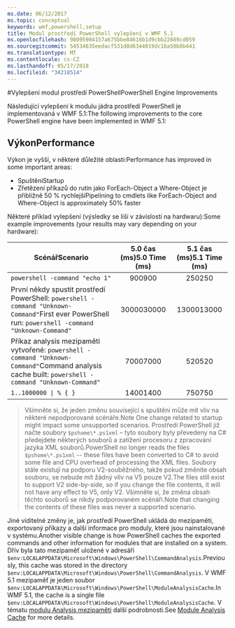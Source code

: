 ```yaml
---
ms.date: 06/12/2017
ms.topic: conceptual
keywords: wmf,powershell,setup
title: Modul prostředí PowerShell vylepšení v WMF 5.1
ms.openlocfilehash: 98095904157a675bbe84616b1d9cbb22689cd059
ms.sourcegitcommit: 54534635eedacf531d8d6344019dc16a50b8b441
ms.translationtype: MT
ms.contentlocale: cs-CZ
ms.lasthandoff: 05/17/2018
ms.locfileid: "34218514"
---
```

#<a name="powershell-engine-improvements"></a><span data-ttu-id="39e97-103">Vylepšení modul prostředí PowerShell</span><span class="sxs-lookup"><span data-stu-id="39e97-103">PowerShell Engine Improvements</span></span>

<span data-ttu-id="39e97-104">Následující vylepšení k modulu jádra prostředí PowerShell je implementovaná v WMF 5.1:</span><span class="sxs-lookup"><span data-stu-id="39e97-104">The following improvements to the core PowerShell engine have been implemented in WMF 5.1:</span></span>


## <a name="performance"></a><span data-ttu-id="39e97-105">Výkon</span><span class="sxs-lookup"><span data-stu-id="39e97-105">Performance</span></span> ##

<span data-ttu-id="39e97-106">Výkon je vyšší, v některé důležité oblasti:</span><span class="sxs-lookup"><span data-stu-id="39e97-106">Performance has improved in some important areas:</span></span>

- <span data-ttu-id="39e97-107">Spuštění</span><span class="sxs-lookup"><span data-stu-id="39e97-107">Startup</span></span>
- <span data-ttu-id="39e97-108">Zřetězení příkazů do rutin jako ForEach-Object a Where-Object je přibližně 50 % rychlejší</span><span class="sxs-lookup"><span data-stu-id="39e97-108">Pipelining to cmdlets like ForEach-Object and Where-Object is approximately 50% faster</span></span>

<span data-ttu-id="39e97-109">Některé příklad vylepšení (výsledky se liší v závislosti na hardwaru):</span><span class="sxs-lookup"><span data-stu-id="39e97-109">Some example improvements (your results may vary depending on your hardware):</span></span>

| <span data-ttu-id="39e97-110">Scénář</span><span class="sxs-lookup"><span data-stu-id="39e97-110">Scenario</span></span> | <span data-ttu-id="39e97-111">5.0 čas (ms)</span><span class="sxs-lookup"><span data-stu-id="39e97-111">5.0 Time (ms)</span></span> | <span data-ttu-id="39e97-112">5.1 čas (ms)</span><span class="sxs-lookup"><span data-stu-id="39e97-112">5.1 Time (ms)</span></span> |
| -------- | :---------------: | :---------------: |
| `powershell -command "echo 1"` | <span data-ttu-id="39e97-113">900</span><span class="sxs-lookup"><span data-stu-id="39e97-113">900</span></span> | <span data-ttu-id="39e97-114">250</span><span class="sxs-lookup"><span data-stu-id="39e97-114">250</span></span> |
| <span data-ttu-id="39e97-115">První někdy spustit prostředí PowerShell: `powershell -command "Unknown-Command"`</span><span class="sxs-lookup"><span data-stu-id="39e97-115">First ever PowerShell run: `powershell -command "Unknown-Command"`</span></span> | <span data-ttu-id="39e97-116">30000</span><span class="sxs-lookup"><span data-stu-id="39e97-116">30000</span></span> | <span data-ttu-id="39e97-117">13000</span><span class="sxs-lookup"><span data-stu-id="39e97-117">13000</span></span> |
| <span data-ttu-id="39e97-118">Příkaz analysis mezipaměti vytvořené: `powershell -command "Unknown-Command"`</span><span class="sxs-lookup"><span data-stu-id="39e97-118">Command analysis cache built: `powershell -command "Unknown-Command"`</span></span> | <span data-ttu-id="39e97-119">7000</span><span class="sxs-lookup"><span data-stu-id="39e97-119">7000</span></span> | <span data-ttu-id="39e97-120">520</span><span class="sxs-lookup"><span data-stu-id="39e97-120">520</span></span> |
| <code>1..1000000 &#124; % { }</code> | <span data-ttu-id="39e97-121">1400</span><span class="sxs-lookup"><span data-stu-id="39e97-121">1400</span></span> | <span data-ttu-id="39e97-122">750</span><span class="sxs-lookup"><span data-stu-id="39e97-122">750</span></span> |

> <span data-ttu-id="39e97-123">Všimněte si, že jeden změnu související s spuštění může mít vliv na některé nepodporované scénáře.</span><span class="sxs-lookup"><span data-stu-id="39e97-123">Note One change related to startup might impact some unsupported scenarios.</span></span>
> <span data-ttu-id="39e97-124">Prostředí PowerShell již načte soubory `$pshome\*.ps1xml` – tyto soubory byly převedeny na C# předejdete některých souborů a zatížení procesoru z zpracování jazyka XML souborů.</span><span class="sxs-lookup"><span data-stu-id="39e97-124">PowerShell no longer reads the files `$pshome\*.ps1xml` -- these files have been converted to C# to avoid some file and CPU overhead of processing the XML files.</span></span>
<span data-ttu-id="39e97-125">Soubory stále existují na podporu V2-souběžného, takže pokud změníte obsah souboru, se nebude mít žádný vliv na V5 pouze V2.</span><span class="sxs-lookup"><span data-stu-id="39e97-125">The files still exist to support V2 side-by-side, so if you change the file contents, it will not have any effect to V5, only V2.</span></span>
<span data-ttu-id="39e97-126">Všimněte si, že změna obsah těchto souborů se nikdy podporovaném scénáři.</span><span class="sxs-lookup"><span data-stu-id="39e97-126">Note that changing the contents of these files was never a supported scenario.</span></span>

<span data-ttu-id="39e97-127">Jiné viditelné změny je, jak prostředí PowerShell ukládá do mezipaměti, exportovaný příkazy a další informace pro moduly, které jsou nainstalované v systému.</span><span class="sxs-lookup"><span data-stu-id="39e97-127">Another visible change is how PowerShell caches the exported commands and other information for modules that are installed on a system.</span></span>
<span data-ttu-id="39e97-128">Dřív byla tato mezipaměť uložené v adresáři `$env:LOCALAPPDATA\Microsoft\Windows\PowerShell\CommandAnalysis`.</span><span class="sxs-lookup"><span data-stu-id="39e97-128">Previously, this cache was stored in the directory `$env:LOCALAPPDATA\Microsoft\Windows\PowerShell\CommandAnalysis`.</span></span>
<span data-ttu-id="39e97-129">V WMF 5.1 mezipaměť je jeden soubor `$env:LOCALAPPDATA\Microsoft\Windows\PowerShell\ModuleAnalysisCache`.</span><span class="sxs-lookup"><span data-stu-id="39e97-129">In WMF 5.1, the cache is a single file `$env:LOCALAPPDATA\Microsoft\Windows\PowerShell\ModuleAnalysisCache`.</span></span>
<span data-ttu-id="39e97-130">V tématu [modulu Analysis mezipaměti](scenarios-features.md#module-analysis-cache) další podrobnosti.</span><span class="sxs-lookup"><span data-stu-id="39e97-130">See [Module Analysis Cache](scenarios-features.md#module-analysis-cache) for more details.</span></span>
